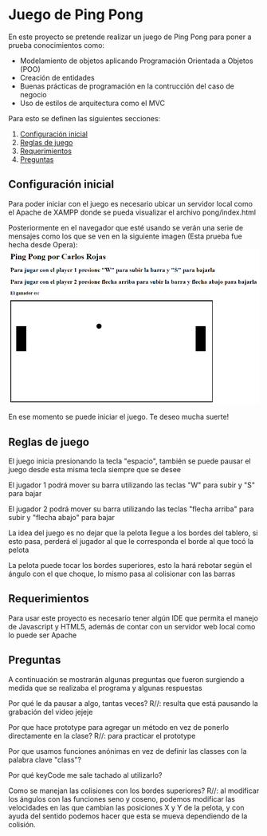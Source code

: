 # Juego de Ping Pong

En este proyecto se pretende realizar un juego de Ping Pong para poner a prueba conocimientos como:

* Modelamiento de objetos aplicando Programación Orientada a Objetos (POO)
* Creación de entidades
* Buenas prácticas de programación en la contrucción del caso de negocio
* Uso de estilos de arquitectura como el MVC

Para esto se definen las siguientes secciones:
  1. [Configuración inicial](#configuración-inicial)
  2. [Reglas de juego](#reglas-de-juego)
  3. [Requerimientos](#requerimientos)
  4. [Preguntas](#preguntas)

## Configuración inicial

Para poder iniciar con el juego es necesario ubicar un servidor local como el Apache de XAMPP donde se pueda visualizar el archivo pong/index.html

Posteriormente en el navegador que esté usando se verán una serie de mensajes como los que se ven en la siguiente imagen (Esta prueba fue hecha desde Opera):
![Muestra de inicialización de juego](img/Captura.PNG)

En ese momento se puede iniciar el juego. Te deseo mucha suerte!

## Reglas de juego

El juego inicia presionando la tecla "espacio", también se puede pausar el juego desde esta misma tecla siempre que se desee

El jugador 1 podrá mover su barra utilizando las teclas "W" para subir y "S" para bajar

El jugador 2 podrá mover su barra utilizando las teclas "flecha arriba" para subir y "flecha abajo" para bajar

La idea del juego es no dejar que la pelota llegue a los bordes del tablero, si esto pasa, perderá el jugador al que le corresponda el borde al que tocó la pelota

La pelota puede tocar los bordes superiores, esto la hará rebotar según el ángulo con el que choque, lo mismo pasa al colisionar con las barras


## Requerimientos

Para usar este proyecto es necesario tener algún IDE que permita el manejo de Javascript y HTML5, además de contar con un servidor web local como lo puede ser Apache

## Preguntas

A continuación se mostrarán algunas preguntas que fueron surgiendo a medida que se realizaba el programa y algunas respuestas

Por qué le da pausar a algo, tantas veces? R//: resulta que está pausando la grabación del video jejeje

Por que hace prototype para agregar un método en vez de ponerlo directamente en la clase? R//: para practicar el prototype

Por que usamos funciones anónimas en vez de definir las classes con la palabra clave "class"?

Por qué keyCode me sale tachado al utilizarlo?

Como se manejan las colisiones con los bordes superiores? R//: al modificar los ángulos con las funciones seno y coseno, podemos modificar las velocidades en las que cambian las posiciones X y Y de la pelota, y con ayuda del sentido podemos hacer que esta se mueva dependiendo de la colisión.